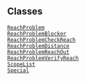 ---
---
## Classes

<a href="../object/ReachProblem.html#ReachProblem"
target="main"><code>ReachProblem</code></a>  
<a href="../object/ReachProblemBlocker.html#ReachProblemBlocker"
target="main"><code>ReachProblemBlocker</code></a>  
<a href="../object/ReachProblemCheckReach.html#ReachProblemCheckReach"
target="main"><code>ReachProblemCheckReach</code></a>  
<a href="../object/ReachProblemDistance.html#ReachProblemDistance"
target="main"><code>ReachProblemDistance</code></a>  
<a href="../object/ReachProblemReachOut.html#ReachProblemReachOut"
target="main"><code>ReachProblemReachOut</code></a>  
<a href="../object/ReachProblemVerifyReach.html#ReachProblemVerifyReach"
target="main"><code>ReachProblemVerifyReach</code></a>  
<a href="../object/ScopeList.html#ScopeList"
target="main"><code>ScopeList</code></a>  
<a href="../object/Special.html#Special"
target="main"><code>Special</code></a>  
